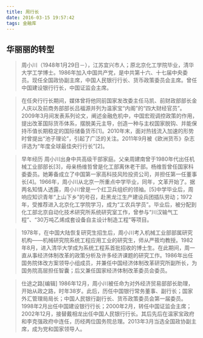 ```yaml
---
title: 周行长
date: 2016-03-15 19:57:42
tags: 金融库
---
```

## 华丽丽的转型
<!--more-->
>周小川（1948年1月29日－），江苏宜兴市人；原北京化工学院毕业，清华大学工学博士。1986年加入中国共产党，是中共第十六、十七届中央委员。现任全国政协副主席，中国人民银行行长、货币政策委员会主席。曾任中国建设银行行长，中国证监会主席。

>在任央行行长期间，媒体曾将他同前国家发改委主任马凯、前财政部部长金人庆以及前商务部部长吕福源并列为温家宝“内阁”的“四大财经官员”。2009年3月间发表系列论文，阐述金融危机中，中国宏观调控政策的作用，提出改革国际货币体系，摆脱美元主导，创造一种与主权国家脱钩、并能保持币值长期稳定的国际储备货币[1]。2010年末，面对热钱流入加速的形势时曾提出“池子理论”，引起了广泛的关注。2011年9月被《欧洲货币》杂志评选为“年度全球最佳央行行长”[2]。

>早年经历
>周小川出身中共高级干部家庭。父亲周建南曾于1980年代出任机械工业部部长[3]，母亲杨维哲曾是化工部离休老干部。杨维哲曾任国家科委委员。她筹备成立了中国第一家高科技风险投资公司，并担任第一任董事长[4]。1966年，周小川从北京一所重点中学毕业，同年，文革开始了。据两名知情人透露，周小川曾是一个红卫兵组织的领袖。[5]中学毕业后，周响应知识青年“上山下乡”的号召，赴黑龙江生产建设兵团插队劳动；1972年，受推荐进入北京化工学院学习，成为“工农兵学员”。毕业后，被分配到化工部北京自动化技术研究所系统研究室工作，曾参与“川汉输气工程”、“30万吨乙烯成套设备自主设计制造工程”等项目。

>1978年，在中国大陆恢复研究生招生后，周小川考入机械工业部部属研究机构——机械研究院系统工程应用工业的研究生，师从严筱均教授。1982年8月，进入清华大学成为系统工程系首批招收的博士生。在此期间，周一直从事经济体制改革的政策分析及许多经济课题的研究工作。1986年出任国务院体改方案领导小组成员，并兼任中国经济体制改革研究所副所长，为国务院高层担任智囊；后又兼任国家经济体制改革委员会委员。

>仕途之路[编辑]
>1986年12月，周小川被任命为对外经济贸易部部长助理，开始从政之路，时年38岁。此后，历任中国银行常务董事、副行长；国家外汇管理局局长；中国人民银行副行长、货币政策委员会第一届委员。1998年2月出任中国建设银行行长；2000年2月，转任中国证监会主席；2002年12月，接替戴相龙出任中国人民银行行长。其后先后在温家宝政府和李克强政府中连任，历经两位国务院总理。2013年3月当选全国政协副主席，成为党和国家领导人。